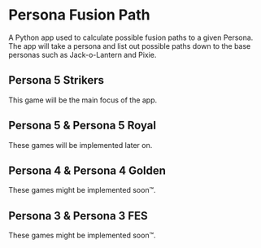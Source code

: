 # Persona Fusion Path
A Python app used to calculate possible fusion paths to a given Persona. The app will take a persona and list out possible paths down to the base personas such as Jack-o-Lantern and Pixie. 

## Persona 5 Strikers  
This game will be the main focus of the app.

## Persona 5 & Persona 5 Royal
These games will be implemented later on.

## Persona 4 & Persona 4 Golden  
These games might be implemented soon™.

## Persona 3 & Persona 3 FES
These games might be implemented soon™.
